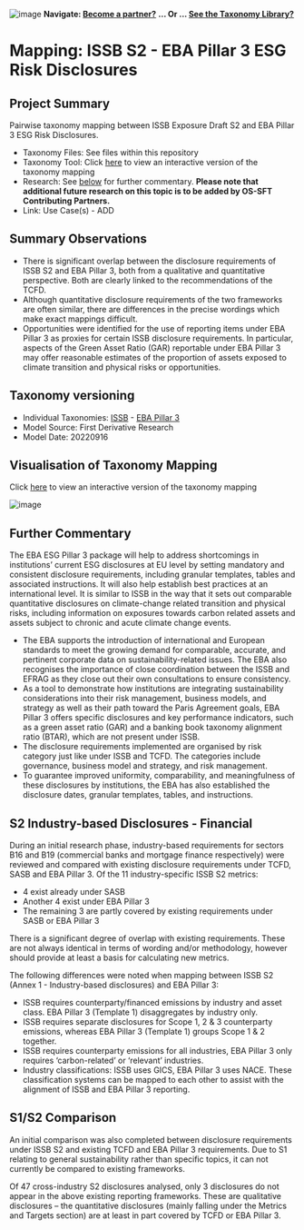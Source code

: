 ![image](https://user-images.githubusercontent.com/112073913/188821900-0c411acf-fbdd-4163-adc9-3ba4e2be78df.png)
**Navigate: [Become a partner?](https://github.com/OS-SFT/06-COLLABORATORS-PARTNERS)**
**... Or ... [See the Taxonomy Library?](https://github.com/orgs/OS-SFT/projects/2)**

# Mapping: ISSB S2 - EBA Pillar 3 ESG Risk Disclosures

## Project Summary
Pairwise taxonomy mapping between ISSB Exposure Draft S2 and EBA Pillar 3 ESG Risk Disclosures.

- Taxonomy Files: See files within this repository
- Taxonomy Tool: Click [here](https://os-sft.solidatus.com/viewer/share/BjWS7Uda8Kf7ww31ocLbk7QTPbCNPexK) to view an interactive version of the taxonomy mapping
- Research: See [below](https://github.com/OS-SFT/Taxonomy-Mappings-Library/tree/main/Taxonomy%20Mappings%20-%20Double/ISSB%20-%20EBA%20Pillar%203#further-commentary) for further commentary. **Please note that additional future research on this topic is to be added by OS-SFT Contributing Partners.**
- Link: Use Case(s) - ADD

## Summary Observations

- There is significant overlap between the disclosure requirements of ISSB S2 and EBA Pillar 3, both from a qualitative and quantitative perspective. Both are clearly linked to the recommendations of the TCFD.
- Although quantitative disclosure requirements of the two frameworks are often similar, there are differences in the precise wordings which make exact mappings difficult. 
- Opportunities were identified for the use of reporting items under EBA Pillar 3 as proxies for certain ISSB disclosure requirements. In particular, aspects of the Green Asset Ratio (GAR) reportable under EBA Pillar 3 may offer reasonable estimates of the proportion of assets exposed to climate transition and physical risks or opportunities.

## Taxonomy versioning

- Individual Taxonomies: [ISSB](https://github.com/OS-SFT/Taxonomy-Mappings-Library/tree/main/Single%20Taxonomies/ISSB) - [EBA Pillar 3](https://github.com/OS-SFT/Taxonomy-Mappings-Library/tree/main/Single%20Taxonomies/EBA%20Pillar%203)
- Model Source: First Derivative Research
- Model Date: 20220916

## Visualisation of Taxonomy Mapping

Click [here](https://os-sft.solidatus.com/viewer/share/BjWS7Uda8Kf7ww31ocLbk7QTPbCNPexK) to view an interactive version of the taxonomy mapping

![image](https://github.com/OS-SFT/Taxonomy-Mappings-Library/assets/112079442/1bcd154a-3d56-4848-8ae9-0baa506770d6)

## Further Commentary

The EBA ESG Pillar 3 package will help to address shortcomings in institutions’ current ESG disclosures at EU level by setting mandatory and consistent disclosure requirements, including granular templates, tables and associated instructions. It will also help establish best practices at an international level. It is similar to ISSB in the way that it sets out comparable quantitative disclosures on climate-change related transition and physical risks, including information on exposures towards carbon related assets and assets subject to chronic and acute climate change events.
* The EBA supports the introduction of international and European standards to meet the growing demand for comparable, accurate, and pertinent corporate data on sustainability-related issues. The EBA also recognises the importance of close coordination between the ISSB and EFRAG as they close out their own consultations to ensure consistency.
* As a tool to demonstrate how institutions are integrating sustainability considerations into their risk management, business models, and strategy as well as their path toward the Paris Agreement goals, EBA Pillar 3 offers specific disclosures and key performance indicators, such as a green asset ratio (GAR) and a banking book taxonomy alignment ratio (BTAR), which are not present under ISSB.
* The disclosure requirements implemented are organised by risk category just like under ISSB and TCFD. The categories include governance, business model and strategy, and risk management.
* To guarantee improved uniformity, comparability, and meaningfulness of these disclosures by institutions, the EBA has also established the disclosure dates, granular templates, tables, and instructions.

## S2 Industry-based Disclosures - Financial

During an initial research phase, industry-based requirements for sectors B16 and B19 (commercial banks and mortgage finance respectively) were reviewed and compared with existing disclosure requirements under TCFD, SASB and EBA Pillar 3. Of the 11 industry-specific ISSB S2 metrics:

-	4 exist already under SASB
-	Another 4 exist under EBA Pillar 3
-	The remaining 3 are partly covered by existing requirements under SASB or EBA Pillar 3

There is a significant degree of overlap with existing requirements. These are not always identical in terms of wording and/or methodology, however should provide at least a basis for calculating new metrics.

The following differences were noted when mapping between ISSB S2 (Annex 1 - Industry-based disclosures) and EBA Pillar 3:

- ISSB requires counterparty/financed emissions by industry and asset class. EBA Pillar 3 (Template 1) disaggregates by industry only.
- ISSB requires separate disclosures for Scope 1, 2 & 3 counterparty emissions, whereas EBA Pillar 3 (Template 1) groups Scope 1 & 2 together.
- ISSB requires counterparty emissions for all industries, EBA Pillar 3 only requires ‘carbon-related’ or ‘relevant’ industries.
- Industry classifications: ISSB uses GICS, EBA Pillar 3 uses NACE. These classification systems can be mapped to each other to assist with the alignment of ISSB and EBA Pillar 3 reporting.

## S1/S2 Comparison

An initial comparison was also completed between disclosure requirements under ISSB S2 and existing TCFD and EBA Pillar 3 requirements. Due to S1 relating to general sustainability rather than specific topics, it can not currently be compared to existing frameworks.

Of 47 cross-industry S2 disclosures analysed, only 3 disclosures do not appear in the above existing reporting frameworks. These are qualitative disclosures – the quantitative disclosures (mainly falling under the Metrics and Targets section) are at least in part covered by TCFD or EBA Pillar 3.

